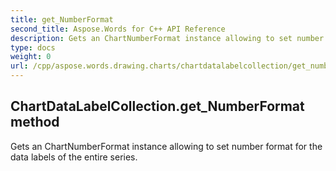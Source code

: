 ```yaml
---
title: get_NumberFormat
second_title: Aspose.Words for C++ API Reference
description: Gets an ChartNumberFormat instance allowing to set number format for the data labels of the entire series. 
type: docs
weight: 0
url: /cpp/aspose.words.drawing.charts/chartdatalabelcollection/get_numberformat/
---
```

## ChartDataLabelCollection.get_NumberFormat method


Gets an ChartNumberFormat instance allowing to set number format for the data labels of the entire series. 

